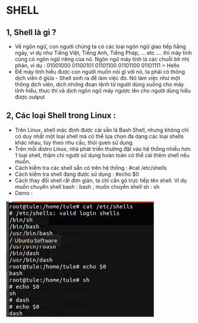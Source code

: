 # SHELL 

## 1, Shell là gì ? 
 - Về ngôn ngữ, con người chúng ta có các loại ngôn ngữ giao tiếp hằng ngày, ví dụ như Tiếng Việt, Tiếng Anh, Tiếng Pháp, ... etc .... thì máy tính cũng có ngôn ngữ riêng của nó. Ngôn ngữ máy tính là các chuỗi bit nhị phân, ví dụ : 01001000 01100101 01101100 01101100 01101111 = Hello
 - Để máy tính hiểu được con người muốn nói gì với nó, ta phải có thông dịch viên ở giữa - Shell sinh ra để làm việc đó. Nó làm việc như một thông dịch viên, dịch những đoạn lệnh từ người dùng xuống cho máy tính hiểu, thực thi và dịch ngôn ngữ máy ngược lên cho người dùng hiểu được output
 
## 2, Các loại Shell trong Linux : 
 - Trên Linux, shell mặc định được cài sẵn là Bash Shell, nhưng không chỉ có duy nhất một loại shell mà có thể lựa chọn đa dạng các loại shells khác nhau, tùy theo nhu cầu, thói quen sử dụng. 
 - Trên mỗi distro Linux, nhà phát triển thường đặt vào hệ thống nhiều hơn 1 loại shell, thậm chí người sử dụng hoàn toàn có thể cài thêm shell nếu muốn.
 - Cách kiểm tra các shell sẵn có trên hệ thống : 
#cat /etc/shells
 - Cách kiểm tra shell đang được sử dụng : 
#echo $0
 - Cách thay đổi shell rất đơn giản, ta chỉ cần gõ trực tiếp tên shell. 
 Ví dụ muốn chuyển shell bash : bash ; muốn chuyển shell sh : sh 
 - Demo : 
 <img src="https://github.com/tulha161/linux/blob/main/images/02.01.png">
